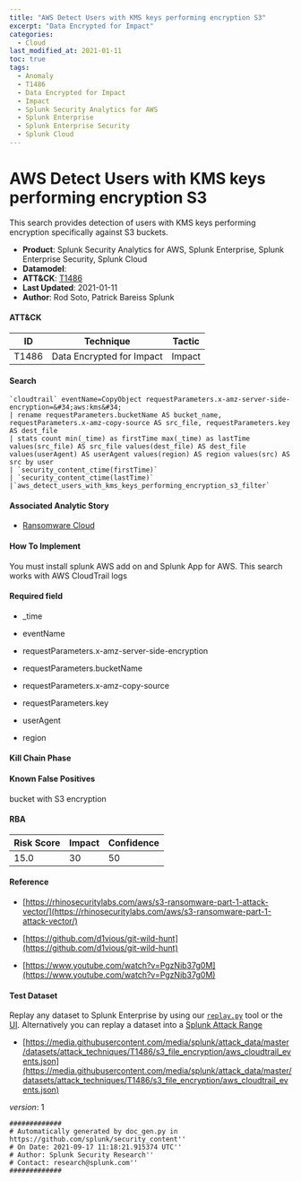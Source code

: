 ```yaml
---
title: "AWS Detect Users with KMS keys performing encryption S3"
excerpt: "Data Encrypted for Impact"
categories:
  - Cloud
last_modified_at: 2021-01-11
toc: true
tags:
  - Anomaly
  - T1486
  - Data Encrypted for Impact
  - Impact
  - Splunk Security Analytics for AWS
  - Splunk Enterprise
  - Splunk Enterprise Security
  - Splunk Cloud
---
```


# AWS Detect Users with KMS keys performing encryption S3

This search provides detection of users with KMS keys performing encryption specifically against S3 buckets.

- **Product**: Splunk Security Analytics for AWS, Splunk Enterprise, Splunk Enterprise Security, Splunk Cloud
- **Datamodel**:
- **ATT&CK**: [T1486](https://attack.mitre.org/techniques/T1486/)
- **Last Updated**: 2021-01-11
- **Author**: Rod Soto, Patrick Bareiss Splunk


#### ATT&CK

| ID          | Technique   | Tactic       |
| ----------- | ----------- |--------------|
| T1486 | Data Encrypted for Impact | Impact |


#### Search

```
`cloudtrail` eventName=CopyObject requestParameters.x-amz-server-side-encryption=&#34;aws:kms&#34; 
| rename requestParameters.bucketName AS bucket_name, requestParameters.x-amz-copy-source AS src_file, requestParameters.key AS dest_file 
| stats count min(_time) as firstTime max(_time) as lastTime values(src_file) AS src_file values(dest_file) AS dest_file values(userAgent) AS userAgent values(region) AS region values(src) AS src by user 
| `security_content_ctime(firstTime)`
| `security_content_ctime(lastTime)` 
|`aws_detect_users_with_kms_keys_performing_encryption_s3_filter`
```

#### Associated Analytic Story

* [Ransomware Cloud](_stories/ransomware_cloud)


#### How To Implement
You must install splunk AWS add on and Splunk App for AWS. This search works with AWS CloudTrail logs

#### Required field

* _time

* eventName

* requestParameters.x-amz-server-side-encryption

* requestParameters.bucketName

* requestParameters.x-amz-copy-source

* requestParameters.key

* userAgent

* region


#### Kill Chain Phase


#### Known False Positives
bucket with S3 encryption



#### RBA

| Risk Score  | Impact      | Confidence   |
| ----------- | ----------- |--------------|
| 15.0 | 30 | 50 |



#### Reference


* [https://rhinosecuritylabs.com/aws/s3-ransomware-part-1-attack-vector/](https://rhinosecuritylabs.com/aws/s3-ransomware-part-1-attack-vector/)

* [https://github.com/d1vious/git-wild-hunt](https://github.com/d1vious/git-wild-hunt)

* [https://www.youtube.com/watch?v=PgzNib37g0M](https://www.youtube.com/watch?v=PgzNib37g0M)



#### Test Dataset
Replay any dataset to Splunk Enterprise by using our [`replay.py`](https://github.com/splunk/attack_data#using-replaypy) tool or the [UI](https://github.com/splunk/attack_data#using-ui).
Alternatively you can replay a dataset into a [Splunk Attack Range](https://github.com/splunk/attack_range#replay-dumps-into-attack-range-splunk-server)


* [https://media.githubusercontent.com/media/splunk/attack_data/master/datasets/attack_techniques/T1486/s3_file_encryption/aws_cloudtrail_events.json](https://media.githubusercontent.com/media/splunk/attack_data/master/datasets/attack_techniques/T1486/s3_file_encryption/aws_cloudtrail_events.json)


_version_: 1

```
#############
# Automatically generated by doc_gen.py in https://github.com/splunk/security_content''
# On Date: 2021-09-17 11:18:21.915374 UTC''
# Author: Splunk Security Research''
# Contact: research@splunk.com''
#############
```